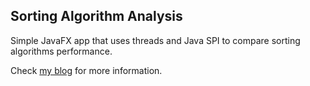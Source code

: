 Sorting Algorithm Analysis
--
Simple JavaFX app that uses threads and Java SPI to compare sorting algorithms performance.

Check [my blog](https://fxapps.blogspot.com/2018/05/measuring-and-comparing-sorting.html) for more information.
